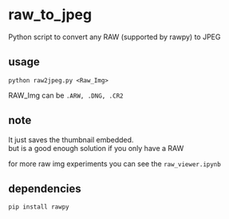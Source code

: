 # raw_to_jpeg
Python script to convert any RAW (supported by rawpy) to JPEG

## usage
`python raw2jpeg.py <Raw_Img>`

RAW_Img can be `.ARW, .DNG, .CR2`

## note
It just saves the thumbnail embedded.<br>but is a good enough solution if you only have a RAW

for more raw img experiments you can see the `raw_viewer.ipynb`

## dependencies
`pip install rawpy`
